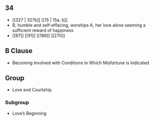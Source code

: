 ## 34
- [[327 | 327b]] [[15 | 15a, b]] 
- B, humble and self-effacing, worships A, her love alone seeming a sufficient reward of happiness
- [[87]] [[91]] [[186]] [[270]] 

## B Clause
- Becoming Involved with Conditions in Which Misfortune is Indicated

## Group
- Love and Courtship

### Subgroup
- Love’s Beginning

